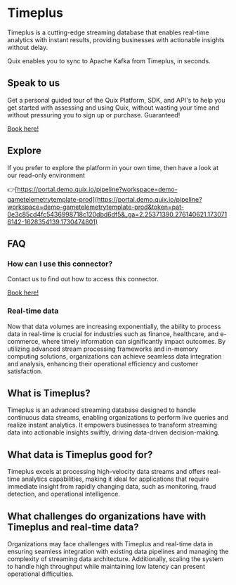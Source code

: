 <!-- START MARKDOWN -->
<!--[tech-name]-->
# Timeplus

<!--[blurb-about-tech]-->
Timeplus is a cutting-edge streaming database that enables real-time analytics with instant results, providing businesses with actionable insights without delay.

Quix enables you to sync to Apache Kafka <span id="to_or_from">from</span> <span id="techname">Timeplus</span>, in seconds.

## Speak to us

Get a personal guided tour of the Quix Platform, SDK, and API's to help you get started with assessing and using Quix, without wasting your time and without pressuring you to sign up or purchase. Guaranteed!

[Book here!](https://share.hsforms.com/1iW0TmZzKQMChk0lxd_tGiw4yjw2?__hstc=175542013.19c333c2ae8002be5fbc6a17a447e442.1730474801833.1730474801833.1730716142494.2&__hssc=175542013.2.1730716142494&__hsfp=3927774151)

## Explore

If you prefer to explore the platform in your own time, then have a look at our read-only environment

👉[https://portal.demo.quix.io/pipeline?workspace=demo-gametelemetrytemplate-prod](https://portal.demo.quix.io/pipeline?workspace=demo-gametelemetrytemplate-prod&token=pat-0e3c85cd4fc5436998718c120dbd6df5&_ga=2.25371390.276140621.1730716142-1628354139.1730474801)

## FAQ 

### How can I use this connector?

Contact us to find out how to access this connector.

[Book here!](https://share.hsforms.com/1iW0TmZzKQMChk0lxd_tGiw4yjw2?__hstc=175542013.19c333c2ae8002be5fbc6a17a447e442.1730474801833.1730474801833.1730716142494.2&__hssc=175542013.2.1730716142494&__hsfp=3927774151)

### Real-time data

Now that data volumes are increasing exponentially, the ability to process data in real-time is crucial for industries such as finance, healthcare, and e-commerce, where timely information can significantly impact outcomes. By utilizing advanced stream processing frameworks and in-memory computing solutions, organizations can achieve seamless data integration and analysis, enhancing their operational efficiency and customer satisfaction.

## What is <span id="techname">Timeplus</span>?

<!--[tech-seo-text]-->
Timeplus is an advanced streaming database designed to handle continuous data streams, enabling organizations to perform live queries and realize instant analytics. It empowers businesses to transform streaming data into actionable insights swiftly, driving data-driven decision-making.

## What data is <span id="techname">Timeplus</span> good for?

<!--[tech-data-seo-text]-->
Timeplus excels at processing high-velocity data streams and offers real-time analytics capabilities, making it ideal for applications that require immediate insight from rapidly changing data, such as monitoring, fraud detection, and operational intelligence.

## What challenges do organizations have with <span id="techname">Timeplus</span> and real-time data?

<!--[tech-challenges-seo-text]-->
Organizations may face challenges with Timeplus and real-time data in ensuring seamless integration with existing data pipelines and managing the complexity of streaming data architecture. Additionally, scaling the system to handle high throughput while maintaining low latency can present operational difficulties.
<!-- END MARKDOWN -->